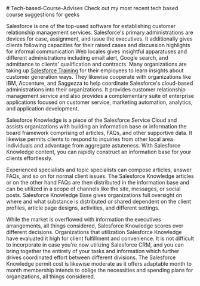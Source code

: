 <meta name="google-site-verification" content="EsUVGYxVZSqXYml2srV7cLFS44HFOOn-Z755D0HDhmo" />
# Tech-based-Course-Advises
Check out my most recent tech based course suggestions for geeks

Salesforce is one of the top-used software for establishing customer relationship management services. Salesforce's primary administrations are devices for case, assignment, and issue the executives. It additionally gives clients following capacities for their raised cases and discussion highlights for informal communication Web locales gives insightful apparatuses and different administrations including email alert, Google search, and admittance to clients' qualification and contracts. Many organizations are taking up [Salesforce Training](https://intellipaat.com/salesforce-training-bangalore/) for their employees to learn insights about customer generation ways. They likewise cooperate with organizations like IBM, Accenture, and Saggezza to help coordinate Salesforce's cloud-based administrations into their organizations. It provides customer relationship management service and also provides a complementary suite of enterprise applications focused on customer service, marketing automation, analytics, and application development.

Salesforce Knowledge is a piece of the Salesforce Service Cloud and assists organizations with building an information base or information the board framework comprising of articles, FAQs, and other supportive data. It likewise permits clients to respond to inquiries from other local area individuals and advantage from aggregate astuteness. With Salesforce Knowledge content, you can rapidly construct an information base for your clients effortlessly. 

Experienced specialists and topic specialists can compose articles, answer FAQs, and so on for normal client issues. The Salesforce Knowledge articles or on the other hand FAQs are then distributed in the information base and can be utilized in a scope of channels like the site, messages, or social posts. Salesforce Knowledge Base gives organizations full oversight on where and what substance is distributed or shared dependent on the client profiles, article page designs, activities, and different settings. 

While the market is overflowed with information the executives arrangements, all things considered, Salesforce Knowledge scores over different decisions. Organizations that utilization Salesforce Knowledge have evaluated it high for client fulfillment and convenience. It is not difficult to incorporate in case you're now utilizing Salesforce CRM, and you can bring together the entirety of your tasks and information which further drives coordinated effort between different divisions. The Salesforce Knowledge permit cost is likewise moderate as it offers adaptable month to month membership intends to oblige the necessities and spending plans for organizations, all things considered.
